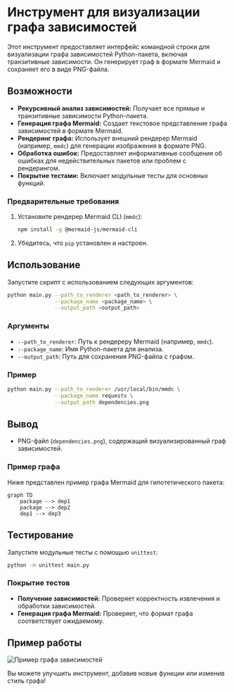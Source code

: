 # Инструмент для визуализации графа зависимостей

Этот инструмент предоставляет интерфейс командной строки для визуализации графа зависимостей Python-пакета, включая транзитивные зависимости. Он генерирует граф в формате Mermaid и сохраняет его в виде PNG-файла.

## Возможности

- **Рекурсивный анализ зависимостей:** Получает все прямые и транзитивные зависимости Python-пакета.
- **Генерация графа Mermaid:** Создает текстовое представление графа зависимостей в формате Mermaid.
- **Рендеринг графа:** Использует внешний рендерер Mermaid (например, `mmdc`) для генерации изображения в формате PNG.
- **Обработка ошибок:** Предоставляет информативные сообщения об ошибках для недействительных пакетов или проблем с рендерингом.
- **Покрытие тестами:** Включает модульные тесты для основных функций.


### Предварительные требования

1. Установите рендерер Mermaid CLI (`mmdc`):
   ```bash
   npm install -g @mermaid-js/mermaid-cli
   ```

2. Убедитесь, что `pip` установлен и настроен.

## Использование

Запустите скрипт с использованием следующих аргументов:

```bash
python main.py --path_to_renderer <path_to_renderer> \
               --package_name <package_name> \
               --output_path <output_path>
```

### Аргументы

- `--path_to_renderer`: Путь к рендереру Mermaid (например, `mmdc`).
- `--package_name`: Имя Python-пакета для анализа.
- `--output_path`: Путь для сохранения PNG-файла с графом.

### Пример

```bash
python main.py --path_to_renderer /usr/local/bin/mmdc \
               --package_name requests \
               --output_path dependencies.png
```

## Вывод

- PNG-файл (`dependencies.png`), содержащий визуализированный граф зависимостей.

### Пример графа

Ниже представлен пример графа Mermaid для гипотетического пакета:

```mermaid
graph TD
    package --> dep1
    package --> dep2
    dep1 --> dep3
```

## Тестирование

Запустите модульные тесты с помощью `unittest`:

```bash
python -m unittest main.py
```

### Покрытие тестов

- **Получение зависимостей:** Проверяет корректность извлечения и обработки зависимостей.
- **Генерация графа Mermaid:** Проверяет, что формат графа соответствует ожидаемому.

## Пример работы

![Пример графа зависимостей](example_graph.png)


Вы можете улучшить инструмент, добавив новые функции или изменив стиль графа!

